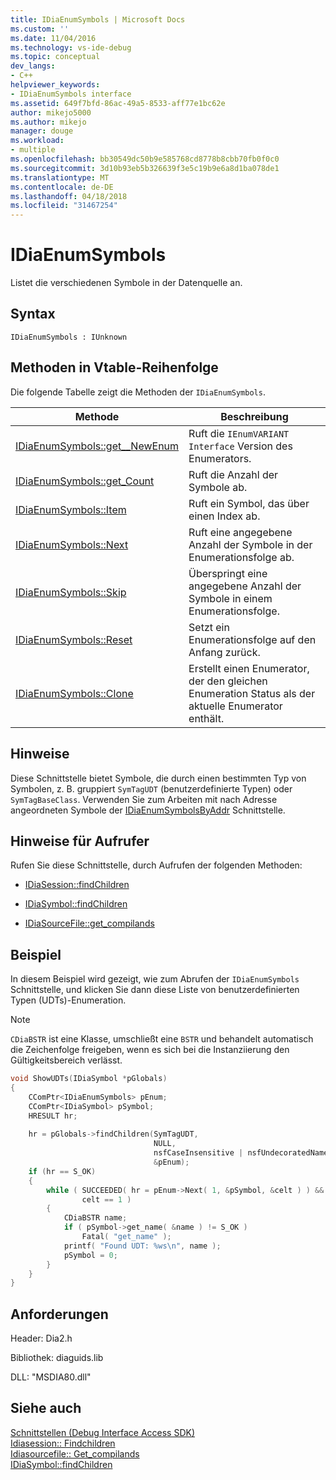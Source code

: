 ```yaml
---
title: IDiaEnumSymbols | Microsoft Docs
ms.custom: ''
ms.date: 11/04/2016
ms.technology: vs-ide-debug
ms.topic: conceptual
dev_langs:
- C++
helpviewer_keywords:
- IDiaEnumSymbols interface
ms.assetid: 649f7bfd-86ac-49a5-8533-aff77e1bc62e
author: mikejo5000
ms.author: mikejo
manager: douge
ms.workload:
- multiple
ms.openlocfilehash: bb30549dc50b9e585768cd8778b8cbb70fb0f0c0
ms.sourcegitcommit: 3d10b93eb5b326639f3e5c19b9e6a8d1ba078de1
ms.translationtype: MT
ms.contentlocale: de-DE
ms.lasthandoff: 04/18/2018
ms.locfileid: "31467254"
---
```

# <a name="idiaenumsymbols"></a>IDiaEnumSymbols
Listet die verschiedenen Symbole in der Datenquelle an.  
  
## <a name="syntax"></a>Syntax  
  
```  
IDiaEnumSymbols : IUnknown  
```  
  
## <a name="methods-in-vtable-order"></a>Methoden in Vtable-Reihenfolge  
 Die folgende Tabelle zeigt die Methoden der `IDiaEnumSymbols`.  
  
|Methode|Beschreibung|  
|------------|-----------------|  
|[IDiaEnumSymbols::get__NewEnum](../../debugger/debug-interface-access/idiaenumsymbols-get-newenum.md)|Ruft die `IEnumVARIANT Interface` Version des Enumerators.|  
|[IDiaEnumSymbols::get_Count](../../debugger/debug-interface-access/idiaenumsymbols-get-count.md)|Ruft die Anzahl der Symbole ab.|  
|[IDiaEnumSymbols::Item](../../debugger/debug-interface-access/idiaenumsymbols-item.md)|Ruft ein Symbol, das über einen Index ab.|  
|[IDiaEnumSymbols::Next](../../debugger/debug-interface-access/idiaenumsymbols-next.md)|Ruft eine angegebene Anzahl der Symbole in der Enumerationsfolge ab.|  
|[IDiaEnumSymbols::Skip](../../debugger/debug-interface-access/idiaenumsymbols-skip.md)|Überspringt eine angegebene Anzahl der Symbole in einem Enumerationsfolge.|  
|[IDiaEnumSymbols::Reset](../../debugger/debug-interface-access/idiaenumsymbols-reset.md)|Setzt ein Enumerationsfolge auf den Anfang zurück.|  
|[IDiaEnumSymbols::Clone](../../debugger/debug-interface-access/idiaenumsymbols-clone.md)|Erstellt einen Enumerator, der den gleichen Enumeration Status als der aktuelle Enumerator enthält.|  
  
## <a name="remarks"></a>Hinweise  
 Diese Schnittstelle bietet Symbole, die durch einen bestimmten Typ von Symbolen, z. B. gruppiert `SymTagUDT` (benutzerdefinierte Typen) oder `SymTagBaseClass`. Verwenden Sie zum Arbeiten mit nach Adresse angeordneten Symbole der [IDiaEnumSymbolsByAddr](../../debugger/debug-interface-access/idiaenumsymbolsbyaddr.md) Schnittstelle.  
  
## <a name="notes-for-callers"></a>Hinweise für Aufrufer  
 Rufen Sie diese Schnittstelle, durch Aufrufen der folgenden Methoden:  
  
-   [IDiaSession::findChildren](../../debugger/debug-interface-access/idiasession-findchildren.md)  
  
-   [IDiaSymbol::findChildren](../../debugger/debug-interface-access/idiasymbol-findchildren.md)  
  
-   [IDiaSourceFile::get_compilands](../../debugger/debug-interface-access/idiasourcefile-get-compilands.md)  
  
## <a name="example"></a>Beispiel  
 In diesem Beispiel wird gezeigt, wie zum Abrufen der `IDiaEnumSymbols` Schnittstelle, und klicken Sie dann diese Liste von benutzerdefinierten Typen (UDTs)-Enumeration.  
  
> [!NOTE]
>  `CDiaBSTR` ist eine Klasse, umschließt eine `BSTR` und behandelt automatisch die Zeichenfolge freigeben, wenn es sich bei die Instanziierung den Gültigkeitsbereich verlässt.  
  
```C++  
void ShowUDTs(IDiaSymbol *pGlobals)  
{  
    CComPtr<IDiaEnumSymbols> pEnum;  
    CComPtr<IDiaSymbol> pSymbol;  
    HRESULT hr;  
  
    hr = pGlobals->findChildren(SymTagUDT,  
                                NULL,  
                                nsfCaseInsensitive | nsfUndecoratedName,  
                                &pEnum);  
    if (hr == S_OK)  
    {  
        while ( SUCCEEDED( hr = pEnum->Next( 1, &pSymbol, &celt ) ) &&  
                celt == 1 )  
        {  
            CDiaBSTR name;  
            if ( pSymbol->get_name( &name ) != S_OK )  
                Fatal( "get_name" );  
            printf( "Found UDT: %ws\n", name );  
            pSymbol = 0;  
        }  
    }  
}  
```  
  
## <a name="requirements"></a>Anforderungen  
 Header: Dia2.h  
  
 Bibliothek: diaguids.lib  
  
 DLL: "MSDIA80.dll"  
  
## <a name="see-also"></a>Siehe auch  
 [Schnittstellen (Debug Interface Access SDK)](../../debugger/debug-interface-access/interfaces-debug-interface-access-sdk.md)   
 [Idiasession:: Findchildren](../../debugger/debug-interface-access/idiasession-findchildren.md)   
 [Idiasourcefile:: Get_compilands](../../debugger/debug-interface-access/idiasourcefile-get-compilands.md)   
 [IDiaSymbol::findChildren](../../debugger/debug-interface-access/idiasymbol-findchildren.md)